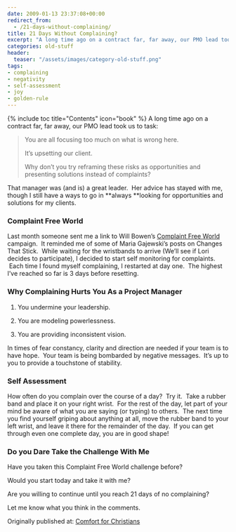 ```yaml
---
date: 2009-01-13 23:37:08+00:00
redirect_from:   
  - /21-days-without-complaining/
title: 21 Days Without Complaining?
excerpt: "A long time ago on a contract far, far away, our PMO lead took us to task.  You are all focusing on what is wrong."
categories: old-stuff
header:
  teaser: "/assets/images/category-old-stuff.png"
tags:
- complaining
- negativity
- self-assessment
- joy
- golden-rule
---
```

{% include toc title="Contents" icon="book" %}
A long time ago on a contract far, far away, our PMO lead took us to task:



<blockquote>You are all focusing too much on what is wrong here.

It’s upsetting our client.

Why don’t you try reframing these risks as opportunities and presenting solutions instead of complaints?</blockquote>



That manager was (and is) a great leader.  Her advice has stayed with me, though I still have a ways to go in **always **looking for opportunities and solutions for my clients.



### Complaint Free World



Last month someone sent me a link to Will Bowen’s [Complaint Free World](http://acomplaintfreeworld.org/) campaign.  It reminded me of some of Maria Gajewski’s posts on Changes That Stick.  While waiting for the wristbands to arrive (We’ll see if Lori decides to participate), I decided to start self monitoring for complaints.  Each time I found myself complaining, I restarted at day one.  The highest I’ve reached so far is 3 days before resetting.



### Why Complaining Hurts You As a Project Manager






    
  1. You undermine your leadership.

    
  2. You are modeling powerlessness.

    
  3. You are providing inconsistent vision.



In times of fear constancy, clarity and direction are needed if your team is to have hope.  Your team is being bombarded by negative messages.  It’s up to you to provide a touchstone of stability.



### Self Assessment



How often do you complain over the course of a day?  Try it.  Take a rubber band and place it on your right wrist.  For the rest of the day, let part of your mind be aware of what you are saying (or typing) to others.  The next time you find yourself griping about anything at all, move the rubber band to your left wrist, and leave it there for the remainder of the day.  If you can get through even one complete day, you are in good shape!



### Do you Dare Take the Challenge With Me



Have you taken this Complaint Free World challenge before?

Would you start today and take it with me?

Are you willing to continue until you reach 21 days of no complaining?

Let me know what you think in the comments.

<div>Originally published at: <a href='http://www.alecsatin.com/'>Comfort for Christians</a></div>
